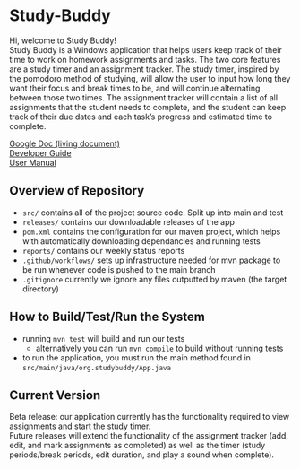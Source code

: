 # Study-Buddy
Hi, welcome to Study Buddy! \
Study Buddy is a Windows application that helps users keep track of their time to work on homework assignments and tasks. The two core features are a study timer and an assignment tracker. The study timer, inspired by the pomodoro method of studying, will allow the user to input how long they want their focus and break times to be, and will continue alternating between those two times. The assignment tracker will contain a list of all assignments that the student needs to complete, and the student can keep track of their due dates and each task’s progress and estimated time to complete.

[Google Doc (living document)](https://docs.google.com/document/d/1R582gmYngv6BbP5c-UfUz10P5_Q-NITTTkpt5H63j0k/edit?usp=sharing) \
[Developer Guide](DeveloperGuide.md) \
[User Manual](UserManual.md) 

## Overview of Repository
  * `src/` contains all of the project source code. Split up into main and test
  * `releases/` contains our downloadable releases of the app
  * `pom.xml` contains the configuration for our maven project, which helps with automatically downloading dependancies and running tests
  * `reports/` contains our weekly status reports
  * `.github/workflows/` sets up infrastructure needed for mvn package to be run whenever code is pushed to the main branch
  * `.gitignore` currently we ignore any files outputted by maven (the target directory)

## How to Build/Test/Run the System
  * running `mvn test` will build and run our tests
    * alternatively you can run `mvn compile` to build without running tests
  * to run the application, you must run the main method found in `src/main/java/org.studybuddy/App.java`

## Current Version
Beta release: our application currently has the functionality required to view assignments and start the study timer.\
Future releases will extend the functionality of the assignment tracker (add, edit, and mark assignments as completed) as well as the timer (study periods/break periods, edit duration, and play a sound when complete).


